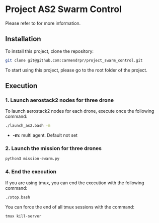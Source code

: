# Project AS2 Swarm Control

Please refer to  for more information.

## Installation

To install this project, clone the repository:

```bash
git clone git@github.com:carmendrpr/project_swarm_control.git
```

To start using this project, please go to the root folder of the project.

## Execution

### 1. Launch aerostack2 nodes for three drone
To launch aerostack2 nodes for each drone, execute once the following command:

```bash
./launch_as2.bash -m
```
- **-m**: multi agent. Default not set


### 2. Launch the mission for three drones

```bash
python3 mission-swarm.py
```

### 4. End the execution

If you are using tmux, you can end the execution with the following command:

```bash
./stop.bash
```

You can force the end of all tmux sessions with the command:
```bash
tmux kill-server
```

